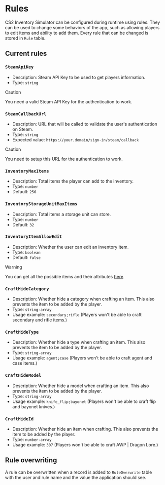 # Rules

CS2 Inventory Simulator can be configured during runtime using rules. They can be used to change some behaviors of the app, such as allowing players to edit items and ability to add them. Every rule that can be changed is stored in `Rule` table.

## Current rules

### `SteamApiKey`

- Description: Steam API Key to be used to get players information.
- Type: `string`

> [!CAUTION]
> You need a valid Steam API Key for the authentication to work.

### `SteamCallbackUrl`

- Description: URL that will be called to validate the user's authentication on Steam.
- Type: `string`
- Expected value: `https://your.domain/sign-in/steam/callback`

> [!CAUTION]
> You need to setup this URL for the authentication to work.

### `InventoryMaxItems`

- Description: Total items the player can add to the inventory.
- Type: `number`
- Default: `256`

### `InventoryStorageUnitMaxItems`

- Description: Total items a storage unit can store.
- Type: `number`
- Default: `32`

### `InventoryItemAllowEdit`

- Description: Whether the user can edit an inventory item.
- Type: `boolean`
- Default: `false`

> [!WARNING] 
> You can get all the possible items and their attributes [here](https://raw.githubusercontent.com/ianlucas/cslib/main/assets/data/items.json).

### `CraftHideCategory`

- Description: Whether hide a category when crafting an item. This also prevents the item to be added by the player.
- Type: `string-array`
- Usage example: `secondary;rifle` (Players won't be able to craft secondary and rifle items.)

### `CraftHideType`

- Description: Whether hide a type when crafting an item. This also prevents the item to be added by the player.
- Type: `string-array`
- Usage example: `agent;case` (Players won't be able to craft agent and case items.)

### `CraftHideModel`

- Description: Whether hide a model when crafting an item. This also prevents the item to be added by the player.
- Type: `string-array`
- Usage example: `knife_flip;bayonet` (Players won't be able to craft flip and bayonet knives.)

### `CraftHideId`

- Description: Whether hide an item when crafting. This also prevents the item to be added by the player.
- Type: `number-array`
- Usage example: `307` (Players won't be able to craft AWP | Dragon Lore.)

## Rule overwriting

A rule can be overwritten when a record is added to `RuleOverwrite` table with the user and rule name and the value the application should see.
